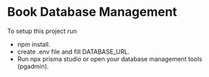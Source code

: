 # Book Database Management

To setup this project run

- npm install.
- create .env file and fill DATABASE_URL.
- Run npx prisma studio or open your database management tools (pgadmin).
